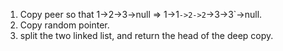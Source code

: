 
1. Copy peer so that  1->2->3->null => 1->1`->2->2`->3->3`->null.    
2. Copy random pointer.
3. split the two linked list, and return the head of the deep copy.  

